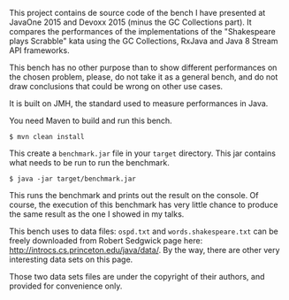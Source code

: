This project contains de source code of the bench I have presented at JavaOne 2015 and Devoxx 2015 (minus the GC Collections part). It compares the performances of the implementations of the "Shakespeare plays Scrabble" kata using the GC Collections, RxJava and Java 8 Stream API frameworks.

This bench has no other purpose than to show different performances on the chosen problem, please, do not take it as a general bench, and do not draw conclusions that could be wrong on other use cases.

It is built on JMH, the standard used to measure performances in Java.

You need Maven to build and run this bench.

    $ mvn clean install

This create a `benchmark.jar` file in your `target` directory. This jar contains what needs to be run to run the benchmark.

    $ java -jar target/benchmark.jar

This runs the benchmark and prints out the result on the console. Of course, the execution of this benchmark has very little chance to produce the same result as the one I showed in my talks.

This bench uses to data files: `ospd.txt` and `words.shakespeare.txt` can be freely downloaded from Robert Sedgwick page here: http://introcs.cs.princeton.edu/java/data/. By the way, there are other very interesting data sets on this page.

Those two data sets files are under the copyright of their authors, and provided for convenience only.
